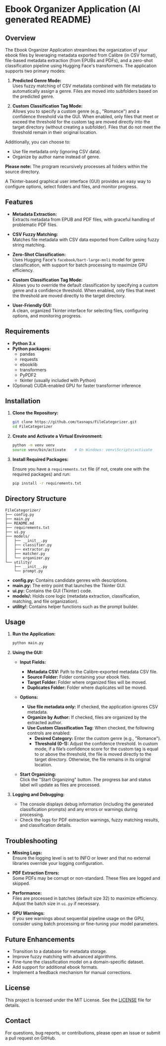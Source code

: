 # Ebook Organizer Application (AI generated README)

## Overview

The Ebook Organizer Application streamlines the organization of your ebook files by leveraging metadata exported from Calibre (in CSV format), file-based metadata extraction (from EPUBs and PDFs), and a zero-shot classification pipeline using Hugging Face's transformers. The application supports two primary modes:

1. **Predicted Genre Mode:**  
   Uses fuzzy matching of CSV metadata combined with file metadata to automatically assign a genre. Files are moved into subfolders based on the predicted genre.

2. **Custom Classification Tag Mode:**  
   Allows you to specify a custom genre (e.g., "Romance") and a confidence threshold via the GUI. When enabled, only files that meet or exceed the threshold for the custom tag are moved directly into the target directory (without creating a subfolder). Files that do not meet the threshold remain in their original location.

Additionally, you can choose to:
- Use file metadata only (ignoring CSV data).
- Organize by author name instead of genre.

**Please note:** The program recursively processes all folders within the source directory.

A Tkinter-based graphical user interface (GUI) provides an easy way to configure options, select folders and files, and monitor progress.

## Features

- **Metadata Extraction:**  
  Extracts metadata from EPUB and PDF files, with graceful handling of problematic PDF files.
  
- **CSV Fuzzy Matching:**  
  Matches file metadata with CSV data exported from Calibre using fuzzy string matching.

- **Zero-Shot Classification:**  
  Uses Hugging Face's `facebook/bart-large-mnli` model for genre classification, with support for batch processing to maximize GPU efficiency.

- **Custom Classification Tag Mode:**  
  Allows you to override the default classification by specifying a custom genre and a confidence threshold. When enabled, only files that meet the threshold are moved directly to the target directory.

- **User-Friendly GUI:**  
  A clean, organized Tkinter interface for selecting files, configuring options, and monitoring progress.

## Requirements

- **Python 3.x**
- **Python packages:**
  - pandas
  - requests
  - ebooklib
  - transformers
  - PyPDF2
  - tkinter (usually included with Python)
- (Optional) CUDA-enabled GPU for faster transformer inference

## Installation

1. **Clone the Repository:**

   ```bash
   git clone https://github.com/tasnaps/FileCategorizer.git
   cd FileCategorizer
   ```

2. **Create and Activate a Virtual Environment:**

   ```bash
   python -m venv venv
   source venv/bin/activate    # On Windows: venv\Scripts\activate
   ```

3. **Install Required Packages:**

   Ensure you have a `requirements.txt` file (if not, create one with the required packages) and run:

   ```bash
   pip install -r requirements.txt
   ```

## Directory Structure

```
FileCategorizer/
├── config.py
├── main.py
├── README.md
├── requirements.txt
├── ui.py
├── models/
│   ├── __init__.py
│   ├── classifier.py
│   ├── extractor.py
│   ├── matcher.py
│   └── organizer.py
└── utility/
    ├── __init__.py
    └── prompt.py
```

- **config.py:** Contains candidate genres with descriptions.
- **main.py:** The entry point that launches the Tkinter GUI.
- **ui.py:** Contains the GUI (Tkinter) code.
- **models/:** Holds core logic (metadata extraction, classification, matching, and file organization).
- **utility/:** Contains helper functions such as the prompt builder.

## Usage

1. **Run the Application:**

   ```bash
   python main.py
   ```

2. **Using the GUI:**

   - **Input Fields:**
     - **Metadata CSV:** Path to the Calibre-exported metadata CSV file.
     - **Source Folder:** Folder containing your ebook files.
     - **Target Folder:** Folder where organized files will be moved.
     - **Duplicates Folder:** Folder where duplicates will be moved.
     
   - **Options:**
     - **Use file metadata only:** If checked, the application ignores CSV metadata.
     - **Organize by Author:** If checked, files are organized by the extracted author.
     - **Use Custom Classification Tag:** When checked, the following controls are enabled:
       - **Desired Category:** Enter the custom genre (e.g., "Romance").
       - **Threshold (0-1):** Adjust the confidence threshold. In custom mode, if a file’s confidence score for the custom tag is equal to or above the threshold, the file is moved directly to the target directory. Otherwise, the file remains in its original location.
       
   - **Start Organizing:**  
     Click the "Start Organizing" button. The progress bar and status label will update as files are processed.

3. **Logging and Debugging:**
   - The console displays debug information (including the generated classification prompts) and any errors or warnings during processing.
   - Check the logs for PDF extraction warnings, fuzzy matching results, and classification details.

## Troubleshooting

- **Missing Logs:**  
  Ensure the logging level is set to INFO or lower and that no external libraries override your logging configuration.

- **PDF Extraction Errors:**  
  Some PDFs may be corrupt or non-standard. These files are logged and skipped.

- **Performance:**  
  Files are processed in batches (default size 32) to maximize efficiency. Adjust the batch size in `ui.py` if necessary.

- **GPU Warnings:**  
  If you see warnings about sequential pipeline usage on the GPU, consider using batch processing or fine-tuning your model parameters.

## Future Enhancements

- Transition to a database for metadata storage.
- Improve fuzzy matching with advanced algorithms.
- Fine-tune the classification model on a domain-specific dataset.
- Add support for additional ebook formats.
- Implement a feedback mechanism for manual corrections.

## License

This project is licensed under the MIT License. See the [LICENSE](LICENSE) file for details.

## Contact

For questions, bug reports, or contributions, please open an issue or submit a pull request on GitHub.
